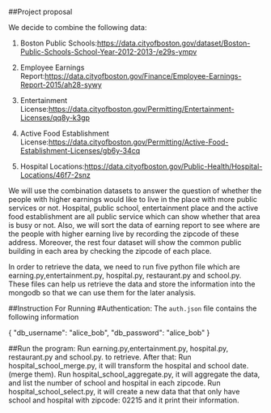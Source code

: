 ##Project proposal 

We decide to combine the following data:

  1. Boston Public Schools:<https://data.cityofboston.gov/dataset/Boston-Public-Schools-School-Year-2012-2013-/e29s-ympv>
  
  2. Employee Earnings Report:<https://data.cityofboston.gov/Finance/Employee-Earnings-Report-2015/ah28-sywy>
  
  3. Entertainment License:<https://data.cityofboston.gov/Permitting/Entertainment-Licenses/qq8y-k3gp>
  
  4. Active Food Establishment License:<https://data.cityofboston.gov/Permitting/Active-Food-Establishment-Licenses/gb6y-34cq>
  
  5. Hospital Locations:<https://data.cityofboston.gov/Public-Health/Hospital-Locations/46f7-2snz>

We will use the combination datasets to answer the question of whether the people with higher earnings would like to live in the place with more public services or not. Hospital, public school, entertainment place and the active food establishment are all public service which can show whether that area is busy or not. Also, we will sort the data of earning report to see where are the people with higher earning live by recording the zipcode of these address. Moreover, the rest four dataset will show the common public building in each area by checking the zipcode of each place. 

In order to retrieve the data, we need to run five python file which are earning.py,entertainment.py, hospital.py, restaurant.py and school.py. These files can help us retrieve the data and store the information into the mongodb so that we can use them for the later analysis.


##Instruction For Running
#Authentication:
The `auth.json` file contains the following information

{
   "db_username": "alice_bob",
   "db_password": "alice_bob"
}
 
##Run the program:
Run earning.py,entertainment.py, hospital.py, restaurant.py and school.py. to retrieve.
After that:
Run hospital_school_merge.py, it will transform the hospital and school date.(merge them).
Run hospital_school_aggregate.py, it will aggregate the data, and list the number of school and hospital in each zipcode.
Run hospital_school_select.py, it will create a new data that that only have school and hospital with zipcode: 02215 and it print their information.

